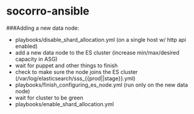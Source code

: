 # socorro-ansible

###Adding a new data node:
- playbooks/disable_shard_allocation.yml (on a single host w/ http api enabled)
- add a new data node to the ES cluster (increase min/max/desired capacity in ASG)
- wait for puppet and other things to finish
- check to make sure the node joins the ES cluster (/var/log/elasticsearch/sss_{{prod||stage}}.yml)
- playbooks/finish_configuring_es_node.yml (run only on the new data node)
- wait for cluster to be green
- playbooks/enable_shard_allocation.yml
